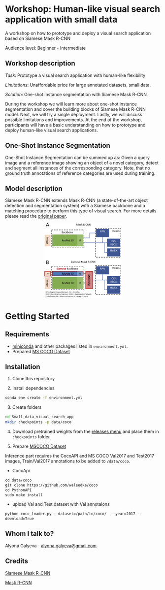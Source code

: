 # Workshop: Human-like visual search application with small data
A workshop on how to prototype and deploy a visual search application based on Siamese Mask R-CNN

Audience level: Beginner - Intermediate 

## Workshop description

_Task_: Prototype a visual search application with human-like flexibility

_Limitations_: Unaffordable price for large annotated datasets, small data.

_Solution_: One-shot instance segmentation with Siamese Mask R-CNN

During the workshop we will learn more about one-shot instance segmentation and cover the building blocks of Siamese Mask R-CNN model. Next, we will try a single deployment. Lastly, we will discuss possible limitations and improvements. At the end of the workshop, participants will have a basic understanding on how to prototype and deploy human-like visual search applications.

## One-Shot Instance Segmentation

One-Shot Instance Segmentation can be summed up as: Given a query image and a reference image showing an object of a novel category, detect and segment all instances of the corresponding category. Note, that no ground truth annotations of reference categories are used during training.

## Model description

Siamese Mask R-CNN extends Mask R-CNN (a state-of-the-art object detection and segmentation system) with a Siamese backbone and a matching procedure to perform this type of visual search. For more details please read the [original paper](https://arxiv.org/abs/1811.11507).

<p align="center">
 <img src="assets/siamese-mask-rcnn.png" width=50%>
</p>

# Getting Started

## Requirements
- [miniconda](https://docs.conda.io/en/latest/miniconda.html) and other packages listed in `environment.yml`.
- Prepared [MS COCO Dataset](http://cocodataset.org/#download)

## Installation

1. Clone this repository

2. Install dependencies
```bash
conda env create -f environment.yml
```

3. Create folders
```bash
cd Small_data_visual_search_app
mkdir checkpoints -p data/coco 
```

4. Download pretrained weights from the [releases menu](https://github.com/EzheZhezhe/Small_data_visual_search_app/releases) and place them in `checkpoints` folder

5. Prepare [MSCOCO Dataset]((http://cocodataset.org/download))

Inference part requires the CocoAPI and MS COCO Val2017 and Test2017 images, Train/Val2017 annotations to be added to `/data/coco`.

* CocoApi
```
cd data/coco
git clone https://github.com/waleedka/coco
cd PythonAPI
sudo make install
```
* upload Val and Test dataset with Val annotaions 
```
python coco_loader.py --dataset=/path/to/coco/  --year=2017 --download=True
```

## Whom I talk to?
Alyona Galyeva - <alyona.galyeva@gmail.com>

## Credits

[Siamese Mask R-CNN](https://github.com/bethgelab/siamese-mask-rcnn)

[Mask R-CNN](https://github.com/matterport/Mask_RCNN)
